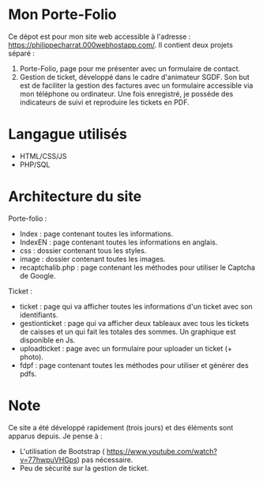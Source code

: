 # Mon Porte-Folio
Ce dépot est pour mon site web accessible à l'adresse : https://philippecharrat.000webhostapp.com/.
Il contient deux projets séparé : 
 1. Porte-Folio, page pour me présenter avec un formulaire de contact.  
 2. Gestion de ticket, développé dans le cadre d'animateur SGDF. Son but est de faciliter la gestion des factures avec un formulaire accessible via mon téléphone ou ordinateur. Une fois enregistré, je possède des indicateurs de suivi et reproduire les tickets en PDF. 
 
# Langague utilisés 
  - HTML/CSS/JS
  - PHP/SQL
  
# Architecture du site  
Porte-folio : 
  - Index : page contenant toutes les informations. 
  - IndexEN : page contenant toutes les informations en anglais.
  - css : dossier contenant tous les styles. 
  - image : dossier contenant toutes les images.
  - recaptchalib.php : page contenant les méthodes pour utiliser le Captcha de Google.
  
Ticket : 
  - ticket : page qui va afficher toutes les informations d'un ticket avec son identifiants. 
  - gestionticket : page qui va afficher deux tableaux avec tous les tickets de caisses et un qui fait les totales des sommes. Un graphique est disponible en Js.
  - uploadticket : page avec un formulaire pour uploader un ticket (+ photo).
  - fdpf : page contenant toutes les méthodes pour utiliser et générer des pdfs. 
  
# Note 
Ce site a été développé rapidement (trois jours) et des éléments sont apparus depuis. Je pense à :
  - L'utilisation de Bootstrap ( https://www.youtube.com/watch?v=77hwpuVHGps) pas nécessaire.  
  - Peu de sécurité sur la gestion de ticket. 
   

